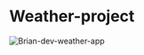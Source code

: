 # Weather-project


![Brian-dev-weather-app](https://github.com/Brian-Bossy/Weather-project/assets/73931581/d08392d2-56ba-4b9a-92dc-d9925077a973)
